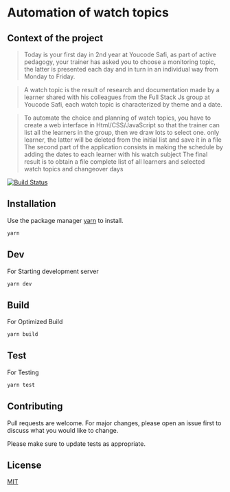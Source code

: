 # Automation of watch topics

## Context of the project

> Today is your first day in 2nd year at Youcode Safi, as part of active pedagogy, your trainer has asked you to choose a monitoring topic, the latter is presented each day and in turn in an individual way from Monday to Friday.

> A watch topic is the result of research and documentation made by a learner shared with his colleagues from the Full Stack Js group at Youcode Safi, each watch topic is characterized by theme and a date.

> To automate the choice and planning of watch topics, you have to create a web interface in Html/CSS/JavaScript so that the trainer can list all the learners in the group, then we draw lots to select one. only learner, the latter will be deleted from the initial list and save it in a file The second part of the application consists in making the schedule by adding the dates to each learner with his watch subject The final result is to obtain a file complete list of all learners and selected watch topics and changeover days

[![Build Status](https://travis-ci.org/joemccann/dillinger.svg?branch=master)](https://travis-ci.org/joemccann/dillinger)

## Installation

Use the package manager [yarn](https://yarnpkg.com/) to install.

```bash
yarn
```

## Dev

For Starting development server

```bash
yarn dev
```

## Build

For Optimized Build

```bash
yarn build
```

## Test

For Testing

```bash
yarn test
```

## Contributing

Pull requests are welcome. For major changes, please open an issue first to discuss what you would like to change.

Please make sure to update tests as appropriate.

## License

[MIT](https://choosealicense.com/licenses/mit/)

